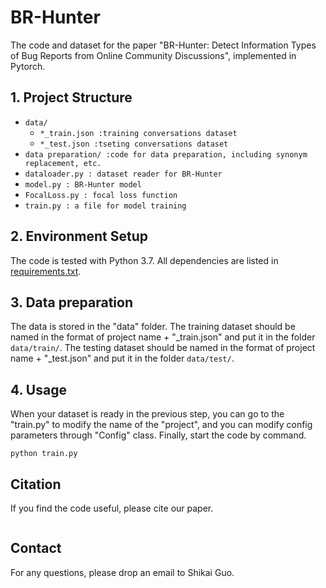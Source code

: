 # BR-Hunter

The code and dataset for the paper "BR-Hunter: Detect Information Types of Bug Reports from Online Community Discussions", implemented in Pytorch.

## 1. Project Structure
- `data/`
	- `*_train.json :training conversations dataset`
	- `*_test.json :tseting conversations dataset`
- `data preparation/ :code for data preparation, including synonym replacement, etc.`
- `dataloader.py : dataset reader for BR-Hunter`
- `model.py : BR-Hunter model`
- `FocalLoss.py : focal loss function`
- `train.py : a file for model training`

## 2. Environment Setup

The code is tested with Python 3.7. All dependencies are listed in [requirements.txt](requirements.txt).

## 3. Data preparation
The data is stored in the "data" folder. The training dataset should be named in the format of project name + "_train.json" and put it in the folder `data/train/`. 
The testing dataset should be named in the format of project name + "_test.json" and put it in the folder `data/test/`.


## 4. Usage
When your dataset is ready in the previous step, you can go to the "train.py" to modify the name of the "project", and you can modify config parameters through "Config" class. Finally, start the code by command.


```
python train.py
```

## Citation

If you find the code useful, please cite our paper.
```

```

## Contact

For any questions, please drop an email to Shikai Guo.
